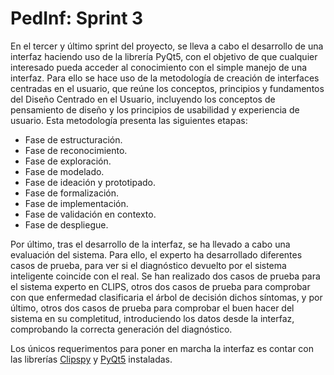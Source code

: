 # PedInf: Sprint 3
En el tercer y último sprint del proyecto, se lleva a cabo el desarrollo de una interfaz haciendo uso de la librería PyQt5, con el objetivo de que cualquier interesado pueda acceder al conocimiento con el simple manejo de una interfaz. Para ello se hace uso de la metodología de creación de interfaces centradas en el usuario, que reúne los conceptos, principios y fundamentos del Diseño Centrado en el Usuario, incluyendo los conceptos de pensamiento de diseño y los principios de usabilidad y experiencia de usuario. Esta metodología presenta las siguientes etapas:

* Fase de estructuración.
* Fase de reconocimiento.
* Fase de exploración.
* Fase de modelado.
* Fase de ideación y prototipado.
* Fase de formalización.
* Fase de implementación.
* Fase de validación en contexto.
* Fase de despliegue.

Por último, tras el desarrollo de la interfaz, se ha llevado a cabo una evaluación del sistema. Para ello, el experto ha desarrollado diferentes casos de prueba, para ver si el diagnóstico devuelto por el sistema inteligente coincide con el real. Se han realizado dos casos de prueba para el sistema experto en CLIPS, otros dos casos de prueba para comprobar con que enfermedad clasificaria el árbol de decisión dichos síntomas, y por último, otros dos casos de prueba para comprobar el buen hacer del sistema en su completitud, introduciendo los datos desde la interfaz, comprobando la correcta generación del diagnóstico.

Los únicos requerimentos para poner en marcha la interfaz es contar con las librerías [Clipspy](https://pypi.org/project/clipspy/) y [PyQt5](https://pypi.org/project/PyQt5/) instaladas.
